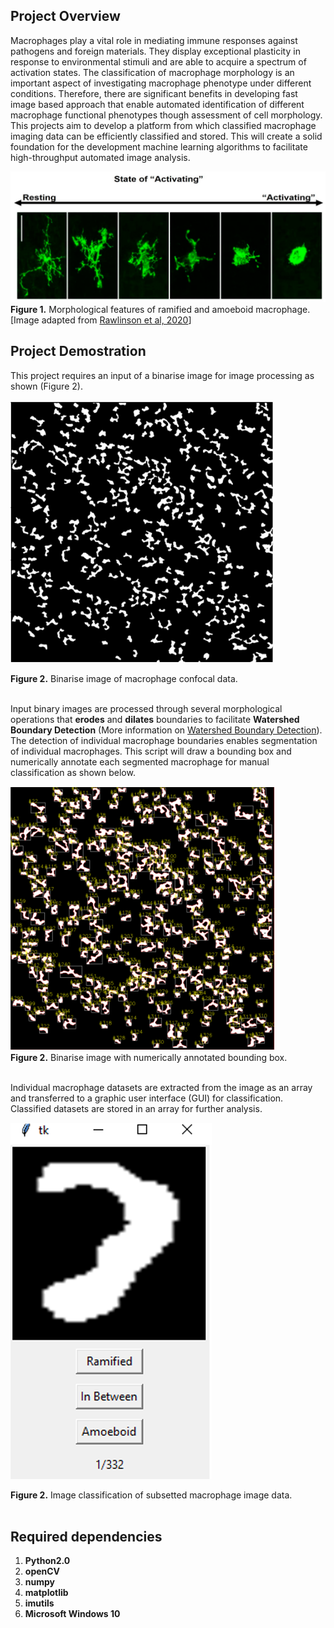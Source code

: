 ## Project Overview

Macrophages play a vital role in mediating immune responses against pathogens and foreign materials. They display exceptional plasticity in response to environmental stimuli and are able to acquire a spectrum of activation states. The classification of macrophage morphology is an important aspect of investigating macrophage phenotype under different conditions. Therefore, there are significant benefits in developing fast image based approach that enable automated identification of different macrophage functional phenotypes though assessment of cell morphology. This projects aim to develop a platform from which classified macrophage imaging data can be efficiently classified and stored. This will create a solid foundation for the development machine learning algorithms to facilitate high-throughput automated image analysis. 
 
![bin_img](brainsci-10-00159-g001.png)
**Figure 1.** Morphological features of ramified and amoeboid macrophage. [Image adapted from [Rawlinson et al, 2020](https://www.mdpi.com/2076-3425/10/3/159/htm)] 

## Project Demostration

This project requires an input of a binarise image for image processing as shown (Figure 2).

![bin_img](binarise_img.png)

**Figure 2.** Binarise image of macrophage confocal data.
<br/>
<br/>

Input binary images are processed through several morphological operations that **erodes** and **dilates** boundaries to facilitate **Watershed Boundary Detection** (More information on [Watershed Boundary Detection](https://www.pyimagesearch.com/2015/11/02/watershed-opencv/)).  
The detection of individual macrophage boundaries enables segmentation of individual macrophages. This script will draw a bounding box and numerically annotate each segmented macrophage for manual classification as shown below.  
   
![bin_img](bounding_box.png)  
**Figure 2.** Binarise image with numerically annotated bounding box.
<br/>
<br/>

Individual macrophage datasets are extracted from the image as an array and transferred to a graphic user interface (GUI) for classification. Classified datasets are stored in an array for further analysis.

![bin_img](GUI.png)

**Figure 2.** Image classification of subsetted macrophage image data.
<br/>
<br/>

## Required dependencies
1. **Python2.0**
2. **openCV** 
3. **numpy**
4. **matplotlib**
5. **imutils**
6. **Microsoft Windows 10**